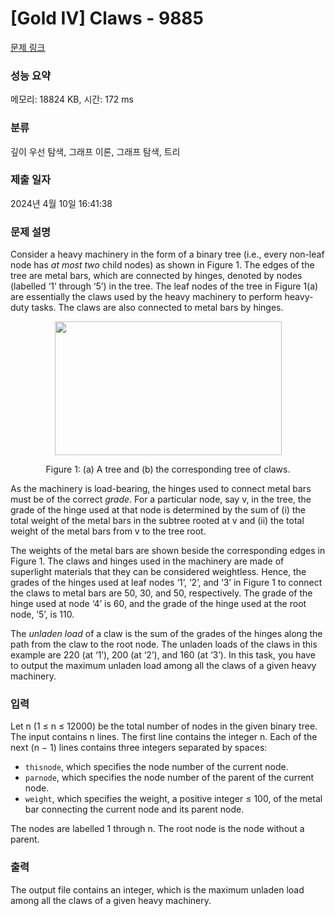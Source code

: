 # [Gold IV] Claws - 9885 

[문제 링크](https://www.acmicpc.net/problem/9885) 

### 성능 요약

메모리: 18824 KB, 시간: 172 ms

### 분류

깊이 우선 탐색, 그래프 이론, 그래프 탐색, 트리

### 제출 일자

2024년 4월 10일 16:41:38

### 문제 설명

<p>Consider a heavy machinery in the form of a binary tree (i.e., every non-leaf node has <em>at most two</em> child nodes) as shown in Figure 1. The edges of the tree are metal bars, which are connected by hinges, denoted by nodes (labelled ‘1’ through ‘5’) in the tree. The leaf nodes of the tree in Figure 1(a) are essentially the claws used by the heavy machinery to perform heavy-duty tasks. The claws are also connected to metal bars by hinges.</p>

<p style="text-align: center;"><img alt="" src="https://upload.acmicpc.net/327655e7-bd87-4db1-9961-7bc761455f87/-/preview/" style="width: 363px; height: 214px;"></p>

<p style="text-align: center;">Figure 1: (a) A tree and (b) the corresponding tree of claws.</p>

<p>As the machinery is load-bearing, the hinges used to connect metal bars must be of the correct <em>grade</em>. For a particular node, say v, in the tree, the grade of the hinge used at that node is determined by the sum of (i) the total weight of the metal bars in the subtree rooted at v and (ii) the total weight of the metal bars from v to the tree root.</p>

<p>The weights of the metal bars are shown beside the corresponding edges in Figure 1. The claws and hinges used in the machinery are made of superlight materials that they can be considered weightless. Hence, the grades of the hinges used at leaf nodes ‘1’, ‘2’, and ‘3’ in Figure 1 to connect the claws to metal bars are 50, 30, and 50, respectively. The grade of the hinge used at node ‘4’ is 60, and the grade of the hinge used at the root node, ‘5’, is 110.</p>

<p>The <em>unladen load</em> of a claw is the sum of the grades of the hinges along the path from the claw to the root node. The unladen loads of the claws in this example are 220 (at ‘1’), 200 (at ‘2’), and 160 (at ‘3’). In this task, you have to output the maximum unladen load among all the claws of a given heavy machinery.</p>

### 입력 

 <p>Let n (1 ≤ n ≤ 12000) be the total number of nodes in the given binary tree. The input contains n lines. The first line contains the integer n. Each of the next (n − 1) lines contains three integers separated by spaces:</p>

<ul>
	<li><code>thisnode</code>, which specifies the node number of the current node.</li>
	<li><code>parnode</code>, which specifies the node number of the parent of the current node.</li>
	<li><code>weight</code>, which specifies the weight, a positive integer ≤ 100, of the metal bar connecting the current node and its parent node.</li>
</ul>

<p>The nodes are labelled 1 through n. The root node is the node without a parent.</p>

### 출력 

 <p>The output file contains an integer, which is the maximum unladen load among all the claws of a given heavy machinery.</p>

